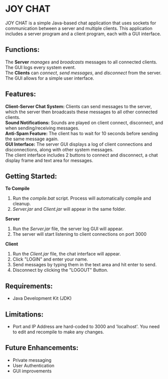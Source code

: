 # JOY CHAT

JOY CHAT is a simple Java-based chat application that uses sockets for communication between a server and multiple clients. This application includes a server program and a client program, each with a GUI interface. 

## Functions:
The **Server** *manages* and *broadcasts* messages to all connected clients. The GUI logs every system event.\
The **Clients** can *connect*, *send messages*, and *disconnect* from the server. The GUI allows for a simple user interface.

## Features:
**Client-Server Chat System:** Clients can send messages to the server, which the server then broadcasts these messages to all other connected clients.\
**Sound Notifications:** Sounds are played on client connect, disconnect, and when sending/receiving messages.\
**Anti-Spam Feature:** The client has to wait for 10 seconds before sending the same message again.\
**GUI Interface:** The server GUI displays a log of client connections and disconnections, along with other system messages.\
The client interface includes 2 buttons to connect and disconnect, a chat display frame and text area for messages.

## Getting Started:
**To Compile**
1. Run the *compile.bat* script. Process will automatically compile and cleanup.
2. *Server.jar* and *Client.jar* will appear in the same folder.

**Server**
1. Run the *Server.jar* file, the server log GUI will appear.
2. The server will start listening to client connections on port 3000

**Client**
1. Run the *Client.jar* file, the chat interface will appear.
2. Click "LOGIN" and enter your name.
3. Send messages by typing them in the text area and hit enter to send.
4. Disconnect by clicking the "LOGOUT" Button.

## Requirements:
 - Java Development Kit (JDK)

## Limitations:
- Port and IP Address are hard-coded to 3000 and 'localhost'. You need to edit and recompile to make any changes.

## Future Enhancements:
- Private messaging
- User Authentication
- GUI improvements
